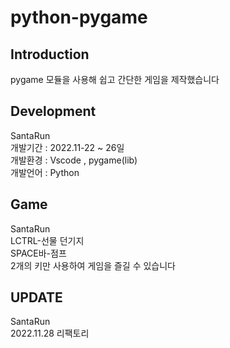 # python-pygame

## Introduction

 pygame 모듈을 사용해 쉽고 간단한 게임을 제작했습니다

## Development

 SantaRun<br/>
 개발기간 : 2022.11-22 ~ 26일<br/>
 개발환경 : Vscode , pygame(lib)<br/>
 개발언어 : Python<br/>
	
## Game

 SantaRun<br/>
 LCTRL-선물 던기지<br/>
 SPACE바-점프<br/>
 2개의 키만 사용하여 게임을 즐길 수 있습니다<br/>

## UPDATE
 SantaRun<br/>
 2022.11.28 리팩토리<br/>

